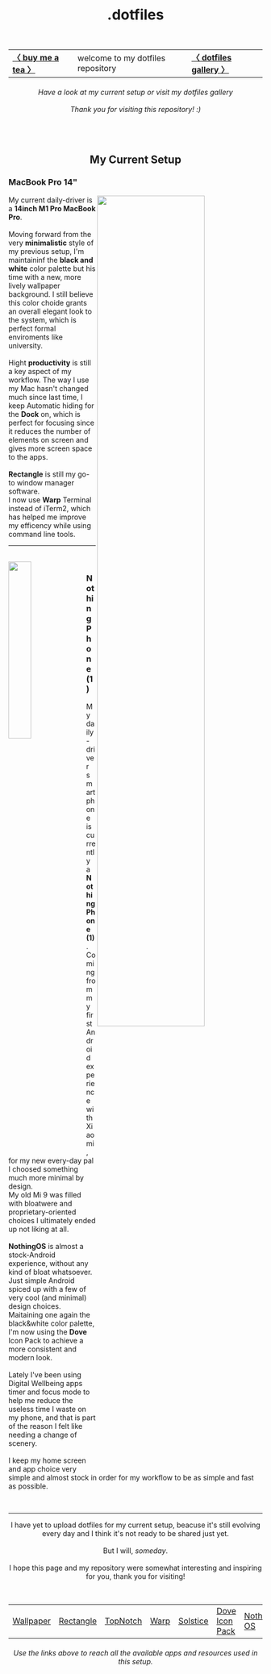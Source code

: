 <h1 align="center"> .dotfiles </h1> <br>
  <table align="center"> <tr>
      <td> <a href="https://www.buymeacoffee.com/haru19"> <b>〈 buy me a tea 〉</b> </a> </td>
      <td> welcome to my dotfiles repository </td>
      <td> <a href="https://github.com/Haruno19/dotfiles/blob/main/GALLERY.md"> <b> 〈 dotfiles gallery 〉 </b> </a> </td>
  </tr> </table>
  <h6 align="center"> 
    <i>Have a look at my current setup or visit my dotfiles gallery</i><br><br>
    <i>Thank you for visiting this repository!</i> :)
  </h6><br>
  
<h2 align="center">My Current Setup</h2>

<h3 align="left">MacBook Pro 14"</h3>
  <img width="65%" align="right" src="https://user-images.githubusercontent.com/61376940/228948737-ed1aaf3c-e1a5-4d0c-9f0a-c50d13579b7c.png">
  <p align="left">
    My current daily-driver is a <b>14inch M1 Pro MacBook Pro</b>.
    <br><br>
    Moving forward from the very <b>minimalistic</b> style of my previous setup, I'm maintaininf the <b>black and white</b> color palette but his time with a new, more lively wallpaper background. I still believe this color choide grants an overall elegant look to the system, which is perfect formal enviroments like university.
    <br><br>
    Hight <b>productivity</b> is still a key aspect of my workflow. The way I use my Mac hasn't changed much since last time, I keep Automatic hiding for the <b>Dock</b> on, which is perfect for focusing since it reduces the number of elements on screen and gives more screen space to the apps.
    <br><br>
    <b>Rectangle</b> is still my go-to window manager software.<br>
    I now use <b>Warp</b> Terminal instead of iTerm2, which has helped me improve my efficency while using command line tools.
  </p>
<hr><br>

<img width="30%" align="left" src="https://user-images.githubusercontent.com/61376940/228948768-8e58dde9-6029-4fe4-9500-edb489e91661.png">
<h3 align="left">Nothing Phone (1)</h3>
  <p align="left">
    My daily-driver smartphone is currently a <b>Nothing Phone (1)</b>.
    <br>
    Coming from my first Android experience with Xiaomi, for my new every-day pal I choosed something much more minimal by design.<br>
    My old Mi 9 was filled with bloatwere and proprietary-oriented choices I ultimately ended up not liking at all. 
    <br><br>
    <b>NothingOS</b> is almost a stock-Android experience, without any kind of bloat whatsoever. Just simple Android spiced up with a few of very cool (and minimal) design choices. <br> Maitaining one again the black&white color palette, I'm now using the <b>Dove</b> Icon Pack to achieve a more consistent and modern look.
    <br><br>
    Lately I've been using Digital Wellbeing apps timer and focus mode to help me reduce the useless time I waste on my phone, and that is part of the reason I felt like needing a change of scenery. 
    <br><br>
    I keep my home screen and app choice very simple and almost stock in order for my workflow to be as simple and fast as possible.
 </p><br>
<hr>
  <p align="center">
    I have yet to upload dotfiles for my current setup, beacuse it's still evolving every day and I think it's not ready
    to be shared just yet.
    <br><br>
    But I will, <i>someday</i>.
    <br><br>
    I hope this page and my repository were somewhat interesting and inspiring for you, thank you for visiting! 
  </p><br>
  <table align="center"> <tr>
      <td> <a href="https://github.com/Haruno19/dotfiles/blob/main/Wallpapers/IMG_1142.png"> Wallpaper </a> </td>
      <td> <a href="https://rectangleapp.com"> Rectangle </a> </td>
      <td> <a href="https://topnotch.app"> TopNotch </a> </td>
      <td> <a href="https://www.warp.dev"> Warp </a> </td>
      <td> <a href="https://apps.apple.com/us/app/solstice/id1547580907"> Solstice </a> </td>
      <td> <a href="https://play.google.com/store/apps/details?id=com.jndapp.dove.iconpack&hl=en&gl=US"> Dove Icon Pack </a> </td>
      <td> <a href="https://it.nothing.tech"> Nothing OS </a> </td>
  </tr> </table>
  <h6 align="center">
    <i>Use the links above to reach all the available apps and resources used in this setup.</i>
  </h6>
 

